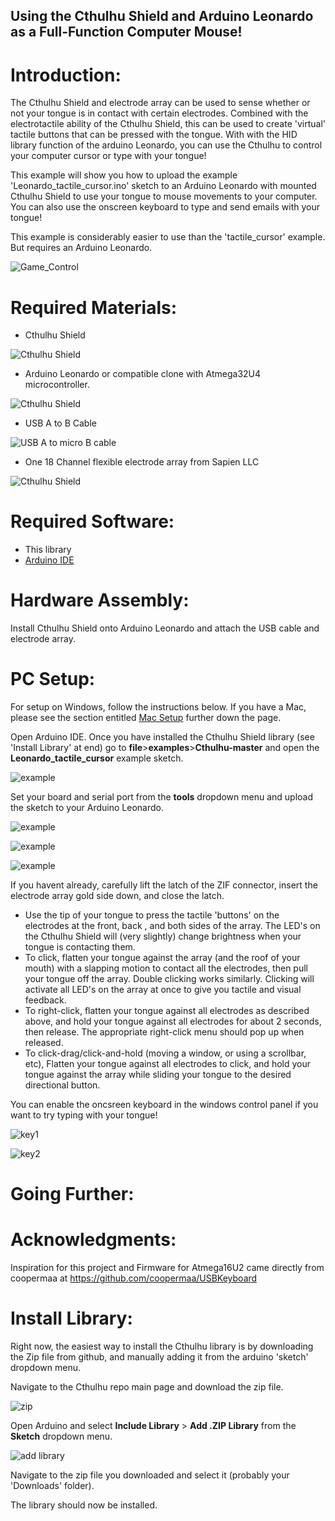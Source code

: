 ## Using the Cthulhu Shield and Arduino Leonardo as a Full-Function Computer Mouse!

# Introduction:

The Cthulhu Shield and electrode array can be used to sense whether or not your tongue is in contact with certain electrodes. Combined with the electrotactile ability of the Cthulhu Shield, this can be used to create 'virtual' tactile buttons that can be pressed with the tongue. With with the HID library function of the arduino Leonardo, you can use the Cthulhu to control your computer cursor or type with your tongue!

This example will show you how to upload the example 'Leonardo_tactile_cursor.ino' sketch to an Arduino Leonardo with mounted Cthulhu Shield to use your tongue to mouse movements to your computer. You can also use the onscreen keyboard to type and send emails with your tongue! 

This example is considerably easier to use than the 'tactile_cursor' example. But requires an Arduino Leonardo.

![Game_Control](https://github.com/SapienLLCdev/Cthulhu/blob/master/jpgs/bw_tongue_mouse.gif?raw=true)

# Required Materials:

* Cthulhu Shield

![Cthulhu Shield](https://github.com/SapienLLCdev/Cthulhu/blob/master/jpgs/cthulhusmall.jpg?raw=true)
* Arduino Leonardo or compatible clone with Atmega32U4 microcontroller.

![Cthulhu Shield](https://github.com/SapienLLCdev/Cthulhu/blob/master/jpgs/Leonardo.jpg?raw=true)
* USB A to B Cable

![USB A to micro B cable](https://github.com/SapienLLCdev/Cthulhu/blob/master/jpgs/microusbcable.jpg?raw=true)

* One 18 Channel flexible electrode array from Sapien LLC

![Cthulhu Shield](https://github.com/SapienLLCdev/Cthulhu/blob/master/jpgs/ribbonsmall.jpg?raw=true)

# Required Software:
* This library
* [Arduino IDE](https://www.arduino.cc/en/Main/Software)


# Hardware Assembly:
Install Cthulhu Shield onto Arduino Leonardo and attach the USB cable and electrode array. 

# PC Setup:
For setup on Windows, follow the instructions below. If you have a Mac, please see the section entitled [Mac Setup](#mac-setup) further down the page. 

Open Arduino IDE. Once you have installed the Cthulhu Shield library (see 'Install Library' at end) go to **file**>**examples**>**Cthulhu-master** and open the **Leonardo_tactile_cursor** example sketch.

![example](https://github.com/SapienLLCdev/Cthulhu/blob/master/jpgs/arduino_tactile_cursor_example.jpg?raw=true)

Set your board and serial port from the **tools** dropdown menu and upload the sketch to your Arduino Leonardo.

![example](https://github.com/SapienLLCdev/Cthulhu/blob/master/jpgs/arduino_brdselect_uno.jpg?raw=true)

![example](https://github.com/SapienLLCdev/Cthulhu/blob/master/jpgs/arduino_comselect.jpg?raw=true)

![example](https://github.com/SapienLLCdev/Cthulhu/blob/master/jpgs/arduino_upload.jpg?raw=true)



If you havent already, carefully lift the latch of the ZIF connector, insert the electrode array gold side down, and close the latch. 

* Use the tip of your tongue to press the tactile 'buttons' on the electrodes at the front, back , and both sides of the array. The LED's on the Cthulhu Shield will (very slightly) change brightness when your tongue is contacting them.
* To click, flatten your tongue against the array (and the roof of your mouth) with a slapping motion to contact all the electrodes, then pull your tongue off the array. Double clicking works similarly. Clicking will activate all LED's on the array at once to give you tactile and visual feedback.
* To right-click, flatten your tongue against all electrodes as described above, and hold your tongue against all electrodes for about 2 seconds, then release. The appropriate right-click menu should pop up when released. 
* To click-drag/click-and-hold (moving a window, or using a scrollbar, etc), Flatten your tongue against all electrodes to click, and hold your tongue against the array while sliding your tongue to the desired directional button.

You can enable the oncsreen keyboard in the windows control panel if you want to try typing with your tongue! 

![key1](https://github.com/SapienLLCdev/Cthulhu/blob/master/jpgs/without_mouse_keyboard_select.jpg?raw=true)

![key2](https://github.com/SapienLLCdev/Cthulhu/blob/master/jpgs/onscreenkeyboard.jpg?raw=true)



# Going Further:



# Acknowledgments: 
Inspiration for this project and Firmware for Atmega16U2 came directly from coopermaa at https://github.com/coopermaa/USBKeyboard




# Install Library:

Right now, the easiest way to install the Cthulhu library is by downloading the Zip file from github, and manually adding it from the arduino 'sketch' dropdown menu.

Navigate to the Cthulhu repo main page and download the zip file.

![zip](https://github.com/SapienLLCdev/Cthulhu/blob/master/jpgs/download_zip.jpg?raw=true)

Open Arduino and select **Include Library** > **Add .ZIP Library** from the **Sketch** dropdown menu.

![add library](https://github.com/SapienLLCdev/Cthulhu/blob/master/jpgs/arduino_add_zip_library.jpg?raw=true)

Navigate to the zip file you downloaded and select it (probably your 'Downloads' folder). 

The library should now be installed. 
